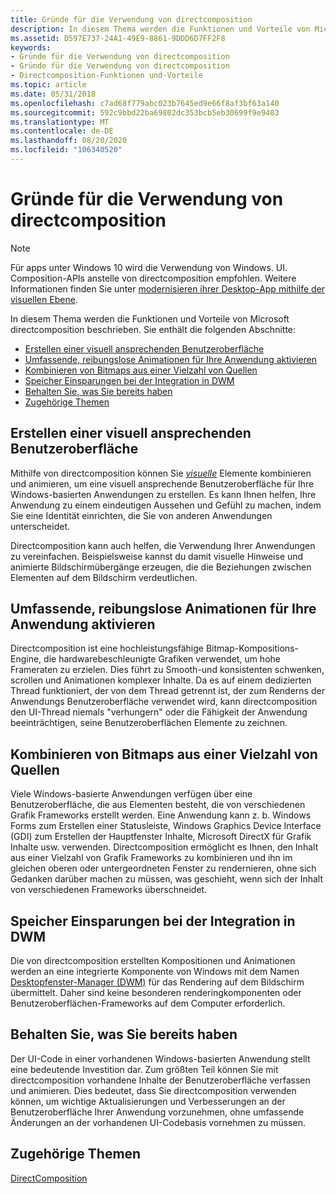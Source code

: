 ```yaml
---
title: Gründe für die Verwendung von directcomposition
description: In diesem Thema werden die Funktionen und Vorteile von Microsoft directcomposition beschrieben.
ms.assetid: D597E737-24A1-49E9-8861-9DDD6D7FF2F8
keywords:
- Gründe für die Verwendung von directcomposition
- Gründe für die Verwendung von directcomposition
- Directcomposition-Funktionen und-Vorteile
ms.topic: article
ms.date: 05/31/2018
ms.openlocfilehash: c7ad68f779abc023b7645ed9e66f8af3bf63a140
ms.sourcegitcommit: 592c9bbd22ba69802dc353bcb5eb30699f9e9403
ms.translationtype: MT
ms.contentlocale: de-DE
ms.lasthandoff: 08/20/2020
ms.locfileid: "106340520"
---
```

# <a name="why-use-directcomposition"></a>Gründe für die Verwendung von directcomposition

> [!NOTE]
> Für apps unter Windows 10 wird die Verwendung von Windows. UI. Composition-APIs anstelle von directcomposition empfohlen. Weitere Informationen finden Sie unter [modernisieren ihrer Desktop-App mithilfe der visuellen Ebene](/windows/uwp/composition/visual-layer-in-desktop-apps).

In diesem Thema werden die Funktionen und Vorteile von Microsoft directcomposition beschrieben. Sie enthält die folgenden Abschnitte:

-   [Erstellen einer visuell ansprechenden Benutzeroberfläche](#create-a-visually-engaging-user-interface)
-   [Umfassende, reibungslose Animationen für Ihre Anwendung aktivieren](#enable-rich-smooth-animations-for-your-application)
-   [Kombinieren von Bitmaps aus einer Vielzahl von Quellen](#combine-bitmaps-from-a-variety-of-sources)
-   [Speicher Einsparungen bei der Integration in DWM](#memory-savings-though-integration-with-dwm)
-   [Behalten Sie, was Sie bereits haben](#keep-what-you-already-have)
-   [Zugehörige Themen](#related-topics)

## <a name="create-a-visually-engaging-user-interface"></a>Erstellen einer visuell ansprechenden Benutzeroberfläche

Mithilfe von directcomposition können Sie [*visuelle*](directcomposition-glossary.md) Elemente kombinieren und animieren, um eine visuell ansprechende Benutzeroberfläche für Ihre Windows-basierten Anwendungen zu erstellen. Es kann Ihnen helfen, Ihre Anwendung zu einem eindeutigen Aussehen und Gefühl zu machen, indem Sie eine Identität einrichten, die Sie von anderen Anwendungen unterscheidet.

Directcomposition kann auch helfen, die Verwendung Ihrer Anwendungen zu vereinfachen. Beispielsweise kannst du damit visuelle Hinweise und animierte Bildschirmübergänge erzeugen, die die Beziehungen zwischen Elementen auf dem Bildschirm verdeutlichen.

## <a name="enable-rich-smooth-animations-for-your-application"></a>Umfassende, reibungslose Animationen für Ihre Anwendung aktivieren

Directcomposition ist eine hochleistungsfähige Bitmap-Kompositions-Engine, die hardwarebeschleunigte Grafiken verwendet, um hohe Frameraten zu erzielen. Dies führt zu Smooth-und konsistenten schwenken, scrollen und Animationen komplexer Inhalte. Da es auf einem dedizierten Thread funktioniert, der von dem Thread getrennt ist, der zum Renderns der Anwendungs Benutzeroberfläche verwendet wird, kann directcomposition den UI-Thread niemals "verhungern" oder die Fähigkeit der Anwendung beeinträchtigen, seine Benutzeroberflächen Elemente zu zeichnen.

## <a name="combine-bitmaps-from-a-variety-of-sources"></a>Kombinieren von Bitmaps aus einer Vielzahl von Quellen

Viele Windows-basierte Anwendungen verfügen über eine Benutzeroberfläche, die aus Elementen besteht, die von verschiedenen Grafik Frameworks erstellt werden. Eine Anwendung kann z. b. Windows Forms zum Erstellen einer Statusleiste, Windows Graphics Device Interface (GDI) zum Erstellen der Hauptfenster Inhalte, Microsoft DirectX für Grafik Inhalte usw. verwenden. Directcomposition ermöglicht es Ihnen, den Inhalt aus einer Vielzahl von Grafik Frameworks zu kombinieren und ihn im gleichen oberen oder untergeordneten Fenster zu rendernieren, ohne sich Gedanken darüber machen zu müssen, was geschieht, wenn sich der Inhalt von verschiedenen Frameworks überschneidet.

## <a name="memory-savings-though-integration-with-dwm"></a>Speicher Einsparungen bei der Integration in DWM

Die von directcomposition erstellten Kompositionen und Animationen werden an eine integrierte Komponente von Windows mit dem Namen [Desktopfenster-Manager (DWM)](/windows/desktop/dwm/dwm-overview) für das Rendering auf dem Bildschirm übermittelt. Daher sind keine besonderen renderingkomponenten oder Benutzeroberflächen-Frameworks auf dem Computer erforderlich.

## <a name="keep-what-you-already-have"></a>Behalten Sie, was Sie bereits haben

Der UI-Code in einer vorhandenen Windows-basierten Anwendung stellt eine bedeutende Investition dar. Zum größten Teil können Sie mit directcomposition vorhandene Inhalte der Benutzeroberfläche verfassen und animieren. Dies bedeutet, dass Sie directcomposition verwenden können, um wichtige Aktualisierungen und Verbesserungen an der Benutzeroberfläche Ihrer Anwendung vorzunehmen, ohne umfassende Änderungen an der vorhandenen UI-Codebasis vornehmen zu müssen.

## <a name="related-topics"></a>Zugehörige Themen

<dl> <dt>

[DirectComposition](directcomposition-portal.md)
</dt> </dl>

 

 